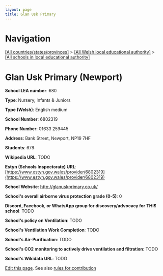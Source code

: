 ```yaml
---
layout: page
title: Glan Usk Primary
---
```

# Navigation

[[All countries/states/provinces]](../../..) > [[All Welsh local educational authority]](../..) > [[All schools in local educational authority]](..)

# Glan Usk Primary (Newport)

**School LEA number**: 680

**Type**: Nursery, Infants & Juniors

**Type (Welsh)**: English medium

**School Number**: 6802319

**Phone Number**: 01633 259445

**Address**: Bank Street, Newport, NP19 7HF

**Students**: 678

**Wikipedia URL**: TODO

**Estyn (Schools Inspectorate) URL**: [https://www.estyn.gov.wales/provider/6802319](https://www.estyn.gov.wales/provider/6802319)

**School Website**: http://glanuskprimary.co.uk/

**School's overall airborne virus protection grade (0-5)**: 0

**Discord, Facebook, or WhatsApp group for discovery/advocacy for THIS school**: TODO

**School's policy on Ventilation**: TODO

**School's Ventilation Work Completion**: TODO

**School's Air-Purification**: TODO

**School's CO2 monitoring to actively drive ventilation and filtration**: TODO

**School's Wikidata URL**: TODO




[Edit this page](https://github.com/ventilate-schools/Wales/edit/prif/./Newport/Glan_Usk_Primary.md). See also [rules for contribution](../../../contribution-rules/)
